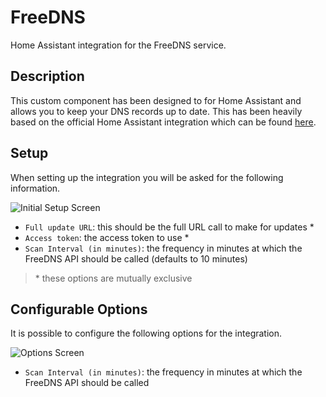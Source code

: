 
# FreeDNS

Home Assistant integration for the FreeDNS service.

## Description

This custom component has been designed to for Home Assistant and allows you 
to keep your DNS records up to date. This has been heavily based on the 
official Home Assistant integration which can be found 
[here](https://www.home-assistant.io/integrations/freedns/).

## Setup

When setting up the integration you will be asked for the following information.

![Initial Setup Screen](https://github.com/uvjim/hass_freedns/raw/master/images/setup.png)

- `Full update URL`: this should be the full URL call to make for updates &ast;
- `Access token`: the access token to use &ast;
- `Scan Interval (in minutes)`: the frequency in minutes at which the 
  FreeDNS API should be called (defaults to 10 minutes) 

> &ast; these options are mutually exclusive

## Configurable Options

It is possible to configure the following options for the integration.

![Options Screen](https://github.com/uvjim/hass_freedns/raw/master/images/options.png)

- `Scan Interval (in minutes)`: the frequency in minutes at which the 
  FreeDNS API should be called
